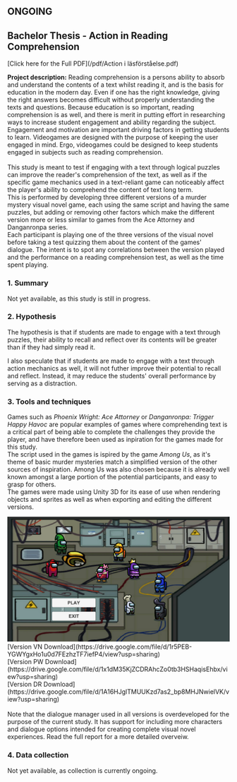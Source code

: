 ## ONGOING
## Bachelor Thesis - Action in Reading Comprehension
[Click here for the Full PDF](/pdf/Action i läsförståelse.pdf)

**Project description:** Reading comprehension is a persons ability to absorb and understand the contents of a text whilst reading it, and is the basis for education in the modern day. Even if one has the right knowledge, giving the right answers becomes difficult without properly understanding the texts and questions. Because education is so important, reading comprehension is as well, and there is merit in putting effort in researching ways to increase student engagement and ability regarding the subject.
<br>
Engagement and motivation are important driving factors in getting students to learn. Videogames are designed with the purpose of keeping the user engaged in mind. Ergo, videogames could be designed to keep students engaged in subjects such as reading comprehension.
<br><br>
This study is meant to test if engaging with a text through logical puzzles can improve the reader's comprehension of the text, as well as if the specific game mechanics used in a text-reliant game can noticeably affect the player's ability to comprehend the content of text long term. <br>
This is performed by developing three different versions of a murder mystery visual novel game, each using the same script and having the same puzzles, but adding or removing other factors which make the different version more or less similar to games from the Ace Attorney and Danganronpa series. <br>
Each participant is playing one of the three versions of the visual novel before taking a test quizzing them about the content of the games' dialogue. The intent is to spot any correlations between the version played and the performance on a reading comprehension test, as well as the time spent playing.

### 1. Summary
Not yet available, as this study is still in progress.

### 2. Hypothesis
The hypothesis is that if students are made to engage with a text through puzzles, their ability to recall and reflect over its contents will be greater than if they had simply read it.

I also speculate that if students are made to engage with a text through action mechanics as well, it will not futher improve their potential to recall and reflect.
Instead, it may reduce the students' overall performance by serving as a distraction.

### 3. Tools and techniques
Games such as *Phoenix Wright: Ace Attorney* or *Danganronpa: Trigger Happy Havoc* are popular examples of games where comprehending text is a critical part of being able to complete the challenges they provide the player, and have therefore been used as inpiration for the games made for this study. <br>
The script used in the games is ispired by the game *Among Us*, as it's theme of basic murder mysteries match a simplified version of the other sources of inspiration. Among Us was also chosen because it is already well known amongst a large portion of the potential participants, and easy to grasp for others.<br>
The games were made using Unity 3D for its ease of use when rendering objects and sprites as well as when exporting and editing the different versions.

<img src="images/Thesis_1.png?raw=true"/>
[Version VN Download](https://drive.google.com/file/d/1r5PEB-YGWYgxHo1u0d7FEzhzTF7iefP4/view?usp=sharing) <br>
[Version PW Download](https://drive.google.com/file/d/1x1dM35KjZCDRAhcZo0tb3HSHaqisEhbx/view?usp=sharing) <br>
[Version DR Download](https://drive.google.com/file/d/1A16HJglTMUUKzd7as2_bp8MHJNwielVK/view?usp=sharing)
<br> <br>
Note that the dialogue manager used in all versions is overdeveloped for the purpose of the current study. It has support for including more characters and dialogue options intended for creating complete visual novel experiences. Read the full report for a more detailed overveiw.

### 4. Data collection
Not yet available, as collection is currently ongoing.
